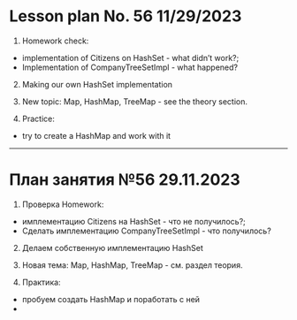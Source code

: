 # Lesson plan No. 56 11/29/2023

1. Homework check:
- implementation of Citizens on HashSet - what didn’t work?;
- Implementation of CompanyTreeSetImpl - what happened?

2. Making our own HashSet implementation

3. New topic: Map, HashMap, TreeMap - see the theory section.

4. Practice:
- try to create a HashMap and work with it



___________________________________________

# План занятия №56 29.11.2023

1. Проверка Homework:
- имплементацию Citizens на HashSet - что не получилось?;
- Сделать имплементацию CompanyTreeSetImpl - что получилось?

2. Делаем собственную имплементацию HashSet

3. Новая тема: Map, HashMap, TreeMap - см. раздел теория. 

4. Практика:
- пробуем создать HashMap и поработать с ней
- 




